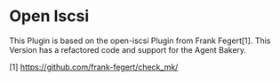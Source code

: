 # Open Iscsi
This Plugin is based on the open-iscsi Plugin from Frank Fegert[1].
This Version has a refactored code and support for the Agent Bakery.


[1] https://github.com/frank-fegert/check_mk/
